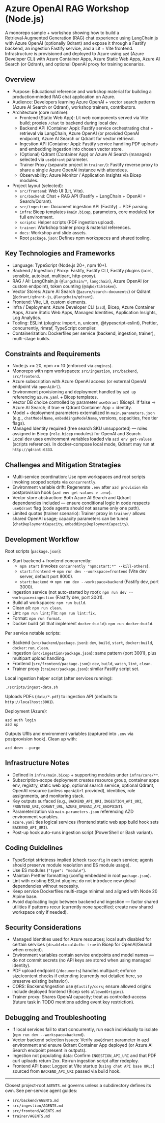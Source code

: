 # Azure OpenAI RAG Workshop (Node.js)
A monorepo sample + workshop showing how to build a Retrieval‑Augmented Generation (RAG) chat experience using LangChain.js with Azure OpenAI (optionally Qdrant) and expose it through a Fastify backend, an ingestion Fastify service, and a Lit + Vite frontend. Infrastructure is provisioned and deployed to Azure using `azd` (Azure Developer CLI) with Azure Container Apps, Azure Static Web Apps, Azure AI Search (or Qdrant), and optional OpenAI proxy for training scenarios.

## Overview
- Purpose: Educational reference and workshop material for building a production‑minded RAG chat application on Azure.
- Audience: Developers learning Azure OpenAI + vector search patterns (Azure AI Search or Qdrant), workshop trainers, contributors.
- Architecture (core runtime):
  - Frontend (Static Web App): Lit web components served via Vite build; proxies `/chat` to backend during local dev.
  - Backend API (Container App): Fastify service orchestrating chat + retrieval via LangChain, Azure OpenAI (or provided OpenAI endpoint), Azure AI Search or Qdrant for vector retrieval.
  - Ingestion API (Container App): Fastify service handling PDF uploads and embedding ingestion into chosen vector store.
  - (Optional) Qdrant (Container App) or Azure AI Search (managed) selected via `useQdrant` parameter.
  - Trainer Proxy (separate project in `trainer/`): Fastify reverse proxy to share a single Azure OpenAI instance with attendees.
  - Observability: Azure Monitor / Application Insights via Bicep modules.
- Project layout (selected):
  - `src/frontend`: Web UI (Lit, Vite).
  - `src/backend`: Chat + RAG API (Fastify + LangChain + OpenAI + Search/Qdrant).
  - `src/ingestion`: Document ingestion API (Fastify) + PDF parsing.
  - `infra`: Bicep templates (`main.bicep`, parameters, core modules) for full environment.
  - `scripts`: Helper scripts (PDF ingestion upload).
  - `trainer`: Workshop trainer proxy & material references.
  - `docs`: Workshop and slide assets.
  - Root `package.json`: Defines npm workspaces and shared tooling.

## Key Technologies and Frameworks
- Language: TypeScript (Node.js 20+, npm 10+).
- Backend / Ingestion / Proxy: Fastify, Fastify CLI, Fastify plugins (cors, sensible, autoload, multipart, http-proxy).
- RAG / AI: LangChain.js (`@langchain/*`, `langchain`), Azure OpenAI (or custom endpoint), token counting (`@dqbd/tiktoken`).
- Vector Stores: Azure AI Search (`@azure/search-documents`) or Qdrant (`@qdrant/qdrant-js`, `@langchain/qdrant`).
- Frontend: Vite, Lit, custom elements.
- Infra / Deployment: Azure Developer CLI (`azd`), Bicep, Azure Container Apps, Azure Static Web Apps, Managed Identities, Application Insights, Log Analytics.
- Tooling: ESLint (plugins: import, n, unicorn, @typescript-eslint), Prettier, concurrently, rimraf, TypeScript compiler.
- Containerization: Dockerfiles per service (backend, ingestion, trainer), multi-stage builds.

## Constraints and Requirements
- Node.js >= 20, npm >= 10 (enforced via `engines`).
- Monorepo with npm workspaces: `src/ingestion`, `src/backend`, `src/frontend`.
- Azure subscription with Azure OpenAI access (or external OpenAI endpoint via `openAiUrl`).
- Environment provisioning and deployment handled by `azd up` referencing `azure.yaml` + Bicep templates.
- Vector DB choice controlled by parameter `useQdrant` (Bicep). If false => Azure AI Search; if true => Qdrant Container App + identity.
- Model + deployment parameters externalized in `main.parameters.json` (e.g., `chatModelName`, `embeddingsModelName`, versions, capacities, free tier flags).
- Managed Identity required (free search SKU unsupported) — roles assigned in Bicep (`role.bicep` modules) for OpenAI and Search.
- Local dev uses environment variables loaded via `azd env get-values` (scripts reference). In docker-compose local mode, Qdrant may run at `http://qdrant:6333`.

## Challenges and Mitigation Strategies
- Multi-service coordination: Use npm workspaces and root scripts invoking scoped scripts via `concurrently`.
- Environment variable drift: Regenerate `.env` after `azd provision` via postprovision hook (`azd env get-values > .env`).
- Vector store abstraction: Both Azure AI Search and Qdrant dependencies included — ensure conditional logic in code respects `useQdrant` flag (code agents should not assume only one path).
- Limited quotas (trainer scenario): Trainer proxy in `trainer/` allows shared OpenAI usage; capacity parameters can be tuned (`chatDeploymentCapacity`, `embeddingsDeploymentCapacity`).

## Development Workflow
Root scripts (`package.json`):
- Start backend + frontend concurrently:
  - `npm start` (invokes `concurrently "npm:start:*" --kill-others`).
  - `start:frontend` => `npm run dev --workspace=frontend` (Vite dev server, default port 8000).
  - `start:backend` => `npm run dev --workspace=backend` (Fastify dev, port 3000).
- Ingestion service (not auto-started by root): `npm run dev --workspace=ingestion` (Fastify dev, port 3001).
- Build all workspaces: `npm run build`.
- Clean all: `npm run clean`.
- Lint: `npm run lint`; Fix: `npm run lint:fix`.
- Format: `npm run format`.
- Docker build (all that implement `docker:build`): `npm run docker:build`.

Per service notable scripts:
- Backend (`src/backend/package.json`): `dev`, `build`, `start`, `docker:build`, `docker:run`, `clean`.
- Ingestion (`src/ingestion/package.json`): same pattern (port 3001), plus multipart upload handling.
- Frontend (`src/frontend/package.json`): `dev`, `build`, `watch`, `lint`, `clean`.
- Trainer proxy (`trainer/package.json`): similar Fastify script set.

Local ingestion helper script (after services running):
```
./scripts/ingest-data.sh
```
Uploads PDFs (`data/*.pdf`) to ingestion API (defaults to `http://localhost:3001`).

Deployment (Azure):
```
azd auth login
azd up
```
Outputs URIs and environment variables (captured into `.env` via postprovision hook). Clean up with:
```
azd down --purge
```

## Infrastructure Notes
- Defined in `infra/main.bicep` + supporting modules under `infra/core/**`.
- Subscription-scope deployment creates resource group, container apps env, registry, static web app, optional search service, optional Qdrant, OpenAI resource (unless `openAiUrl` provided), identities, role assignments, and monitoring stack.
- Key outputs surfaced (e.g., `BACKEND_API_URI`, `INGESTION_API_URI`, `FRONTEND_URI`, `QDRANT_URL`, `AZURE_OPENAI_API_ENDPOINT`).
- Parameterization via `main.parameters.json` referencing AZD environment variables.
- `azure.yaml` ties logical services (frontend static web app build hook sets `BACKEND_API_URI`).
- Post-up hook auto-runs ingestion script (PowerShell or Bash variant).

## Coding Guidelines
- TypeScript strictness implied (check `tsconfig` in each service; agents should preserve module resolution and ES module usage).
- Use ES modules (`"type": "module"`).
- Maintain Prettier formatting (config embedded in root `package.json`).
- Lint with existing ESLint plugins; do not introduce new global dependencies without necessity.
- Keep service Dockerfiles multi-stage minimal and aligned with Node 20 Alpine base.
- Avoid duplicating logic between backend and ingestion — factor shared utilities if patterns recur (currently none specified; create new shared workspace only if needed).

## Security Considerations
- Managed Identities used for Azure resources; local auth disabled for certain services (`disableLocalAuth: true` in Bicep for OpenAI/Search when created).
- Environment variables contain service endpoints and model names — do not commit secrets (no API keys are stored when using managed identity).
- PDF upload endpoint (`/documents`) handles multipart; enforce size/content checks if extending (currently not detailed here, so preserve existing behavior).
- CORS: Backend/ingestion use `@fastify/cors`; ensure allowed origins include deployed frontend (Bicep sets `allowedOrigins`).
- Trainer proxy: Shares OpenAI capacity; treat as controlled-access (future task in TODO mentions adding event key restriction).

## Debugging and Troubleshooting
- If local services fail to start concurrently, run each individually to isolate (`npm run dev --workspace=backend`).
- Vector backend selection issues: Verify `useQdrant` parameter in azd environment and ensure Qdrant Container App deployed (or Azure AI Search endpoint present in outputs).
- Ingestion not populating data: Confirm `INGESTION_API_URI` and that PDF curl uploads return 2xx. Re-run ingestion script after redeploy.
- Frontend API base: Logged at Vite startup (`Using chat API base URL:`) sourced from `BACKEND_API_URI` passed via build hook.

---
Closest project‑root `AGENTS.md` governs unless a subdirectory defines its own. See per‑service agent guides:
- `src/backend/AGENTS.md`
- `src/ingestion/AGENTS.md`
- `src/frontend/AGENTS.md`
- `trainer/AGENTS.md`
